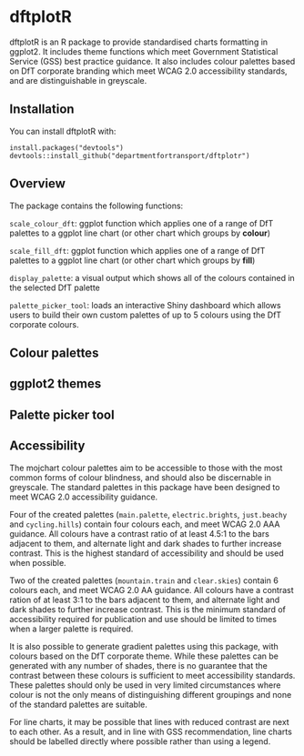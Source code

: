 dftplotR
========

dftplotR is an R package to provide standardised charts formatting in
ggplot2. It includes theme functions which meet Government Statistical
Service (GSS) best practice guidance. It also includes colour palettes
based on DfT corporate branding which meet WCAG 2.0 accessibility
standards, and are distinguishable in greyscale.

Installation
------------

You can install dftplotR with:

    install.packages("devtools")
    devtools::install_github("departmentfortransport/dftplotr")

Overview
--------

The package contains the following functions:

`scale_colour_dft`: ggplot function which applies one of a range of DfT
palettes to a ggplot line chart (or other chart which groups by
**colour**)

`scale_fill_dft`: ggplot function which applies one of a range of DfT
palettes to a ggplot line chart (or other chart which groups by
**fill**)

`display_palette`: a visual output which shows all of the colours
contained in the selected DfT palette

`palette_picker_tool`: loads an interactive Shiny dashboard which allows
users to build their own custom palettes of up to 5 colours using the
DfT corporate colours.

Colour palettes
---------------

ggplot2 themes
--------------

Palette picker tool
-------------------

Accessibility
-------------

The mojchart colour palettes aim to be accessible to those with the most
common forms of colour blindness, and should also be discernable in
greyscale. The standard palettes in this package have been designed to
meet WCAG 2.0 accessibility guidance.

Four of the created palettes (`main.palette`, `electric.brights`,
`just.beachy` and `cycling.hills`) contain four colours each, and meet
WCAG 2.0 AAA guidance. All colours have a contrast ratio of at least
4.5:1 to the bars adjacent to them, and alternate light and dark shades
to further increase contrast. This is the highest standard of
accessibility and should be used when possible.

Two of the created palettes (`mountain.train` and `clear.skies`) contain
6 colours each, and meet WCAG 2.0 AA guidance. All colours have a
contrast ration of at least 3:1 to the bars adjacent to them, and
alternate light and dark shades to further increase contrast. This is
the minimum standard of accessibility required for publication and use
should be limited to times when a larger palette is required.

It is also possible to generate gradient palettes using this package,
with colours based on the DfT corporate theme. While these palettes can
be generated with any number of shades, there is no guarantee that the
contrast between these colours is sufficient to meet accessibility
standards. These palettes should only be used in very limited
circumstances where colour is not the only means of distinguishing
different groupings and none of the standard palettes are suitable.

For line charts, it may be possible that lines with reduced contrast are
next to each other. As a result, and in line with GSS recommendation,
line charts should be labelled directly where possible rather than using
a legend.

